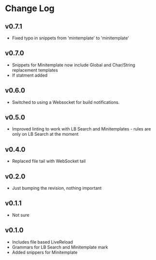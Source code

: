 # Change Log

## v0.7.1

   * Fixed typo in snippets from 'mintemplate' to 'minitemplate'

## v0.7.0

   * Snippets for Minitemplate now include Global and Char/String replacement templates
   * If statment added

## v0.6.0

   * Switched to using a Websocket for build notifications.

## v0.5.0

   * Improved linting to work with LB Search and Minitemplates - rules are only on LB Search at the moment

## v0.4.0

   * Replaced file tail with WebSocket tail

## v0.2.0

   * Just bumping the revision, nothing important   

## v0.1.1

  * Not sure

## v0.1.0

   * Includes file based LiveReload
   * Grammars for LB Search and Minitemplate
   mark
   * Added snippers for Minitemplate
